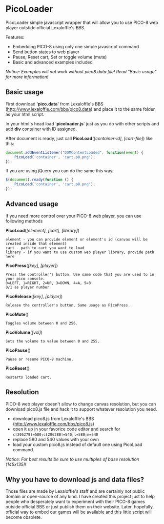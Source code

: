 # PicoLoader

PicoLoader simple javascript wrapper that will allow you to use PICO-8 web player outstide official Lexaloffle's BBS.

Features:

 * Embedding PICO-8 using only one simple javascript command
 * Send button states to web player
 * Pause, Reset cart, Set or toggle volume (mute)
 * Basic and advanced examples included

*Notice: Examples will not work without pico8.data file! Read "Basic usage" for more information!*


## Basic usage

First download '**pico.data**' from Lexaloffle's BBS (http://www.lexaloffle.com/bbs/pico8.data) and place it to the same folder as your html script.

In your html's head load '**picoloader.js**' just as you do with other scripts and add **div** container with ID assigned.

After document is ready, just call **PicoLoad**(*[container-id]*, *[cart-file]*) like this:

```javascript
document.addEventListener("DOMContentLoaded", function(event) { 
	PicoLoad('container', 'cart.p8.png');
});
```
If you are using jQuery you can do the same this way:
```javascript
$(document).ready(function () {
	PicoLoad('container', 'cart.p8.png');
});
```

## Advanced usage

If you need more control over your PICO-8 web player, you can use following methods

**PicoLoad**(*[element]*, *[cart]*, *[library]*)

	element - you can provide element or element's id (canvas will be created inside that element)
    cart - path to cart you want to load
    library - if you want to use custom web player library, provide path here

**PicoPress**(*[key]*, *[player]*)

	Press the controller's button. Use same code that you are used to in your pico console.
	0=LEFT, 1=RIGHT, 2=UP, 3=DOWN, 4=A, 5=B
    0/1 as player number
    
**PicoRelease**(*[key]*, *[player]*)

	Release the controller's button. Same usage as PicoPress.

**PicoMute**()

	Toggles volume between 0 and 256.

**PicoVolume**(*[vol]*)

	Sets the volume to value between 0 and 255.

**PicoPause**()

	Pause or resume PICO-8 machine.

**PicoReset**()

	Restarts loaded cart.

## Resolution

PICO-8 web player doesn't allow to change canvas resolution, but you can download pico8.js file and hack it to support whatever resolution you need.

* download pico8.js from Lexaloffle's BBS (http://www.lexaloffle.com/bbs/pico8.js)
* open it up in your favorice code editor and search for ```c[206279]=580;c[206280]=540;l=580;m=540```
* replace 580 and 540 values with your own
* load your custom pico8.js instead of default one using PicoLoad command.

*Notice: For best results be sure to use multiples of base resolution (145x135)!*


## Why you have to download js and data files?

Those files are made by Lexaloffle's staff and are certainly not public domain or open-source of any kind. I have created this project just to help people who desperately want to experiment with their PICO-8 games outside official BBS or just publish them on their website. Later, hopefully, official way to embed our games will be available and this little script will become obsolete.